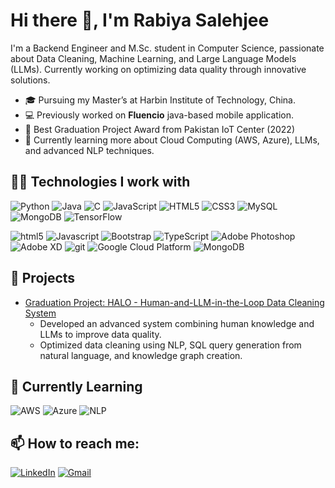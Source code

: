 # Hi there 👋, I'm Rabiya Salehjee

I'm a Backend Engineer and M.Sc. student in Computer Science, passionate about Data Cleaning, Machine Learning, and Large Language Models (LLMs). Currently working on optimizing data quality through innovative solutions.

- 🎓 Pursuing my Master’s at Harbin Institute of Technology, China.
- 💻 Previously worked on **Fluencio** java-based mobile application.
- 🌟 Best Graduation Project Award from Pakistan IoT Center (2022)
- 🌱 Currently learning more about Cloud Computing (AWS, Azure), LLMs, and advanced NLP techniques.

## 👨‍💻 Technologies I work with
![Python](https://img.shields.io/badge/-Python-333333?style=flat&logo=Python)
![Java](https://img.shields.io/badge/-Java-333333?style=flat&logo=Java)
![C](https://img.shields.io/badge/-C-333333?style=flat&logo=C)
![JavaScript](https://img.shields.io/badge/-JavaScript-333333?style=flat&logo=javascript)
![HTML5](https://img.shields.io/badge/-HTML5-333333?style=flat&logo=HTML5)
![CSS3](https://img.shields.io/badge/-CSS3-333333?style=flat&logo=CSS3)
![MySQL](https://img.shields.io/badge/-MySQL-333333?style=flat&logo=MySQL)
![MongoDB](https://img.shields.io/badge/-MongoDB-333333?style=flat&logo=MongoDB)
![TensorFlow](https://img.shields.io/badge/-TensorFlow-333333?style=flat&logo=TensorFlow)
<p>
  <img alt="html5" src="https://img.shields.io/badge/-HTML5-E34F26?style=flat-square&logo=html5&logoColor=white" />
  <img alt="Javascript" src="https://img.shields.io/badge/-javascript-f7df1c?style=flat-square&logo=javascript&logoColor=black" />
  <img alt="Bootstrap" src="https://img.shields.io/badge/-bootstrap-7953b3?style=flat-square&logo=javascript&logoColor=white" />
  <img alt="TypeScript" src="https://img.shields.io/badge/-TypeScript-007ACC?style=flat-square&logo=typescript&logoColor=white" />
  <img alt="Adobe Photoshop" src="https://img.shields.io/badge/-adobe%20photoshop-30a8ff?style=flat-square&logo=adobe%20photoshop&logoColor=white" />
  <img alt="Adobe XD" src="https://img.shields.io/badge/-Adobe%20XD-ff62f6?style=flat-square&logo=Adobe%20XD&logoColor=white" />
  <img alt="git" src="https://img.shields.io/badge/-Git-F05032?style=flat-square&logo=git&logoColor=white" />
  <img alt="Google Cloud Platform" src="https://img.shields.io/badge/-Google_Cloud_Platform-1a73e8?style=flat-square&logo=google-cloud&logoColor=white" />
  <img alt="MongoDB" src="https://img.shields.io/badge/-MongoDB-13aa52?style=flat-square&logo=mongodb&logoColor=white" />
</p>

## 🚀 Projects
- [Graduation Project: HALO - Human-and-LLM-in-the-Loop Data Cleaning System](https://github.com/rabiyasalehjee/Graduation-Project)
   - Developed an advanced system combining human knowledge and LLMs to improve data quality.
   - Optimized data cleaning using NLP, SQL query generation from natural language, and knowledge graph creation.
   
## 🌱 Currently Learning
![AWS](https://img.shields.io/badge/-AWS-333333?style=flat&logo=Amazon-AWS)
![Azure](https://img.shields.io/badge/-Azure-333333?style=flat&logo=Microsoft-Azure)
![NLP](https://img.shields.io/badge/-NLP-333333?style=flat&logo=NLP)

## 📫 How to reach me:
[![LinkedIn](https://img.shields.io/badge/-LinkedIn-333333?style=flat&logo=Linkedin)](https://linkedin.com/in/rabiyasalehjee)
[![Gmail](https://img.shields.io/badge/-Gmail-333333?style=flat&logo=Gmail)](mailto:rabiya.salehjee@gmail.com)
